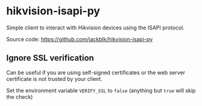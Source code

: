 # hikvision-isapi-py

Simple client to interact with Hikvision devices using the ISAPI protocol.

Source code: <https://github.com/jackblk/hikvision-isapi-py>

## Ignore SSL verification

Can be useful if you are using self-signed certificates or the web server
certificate is not trusted by your client.

Set the environment variable `VERIFY_SSL` to `false` (anything but `true` will skip the check)
